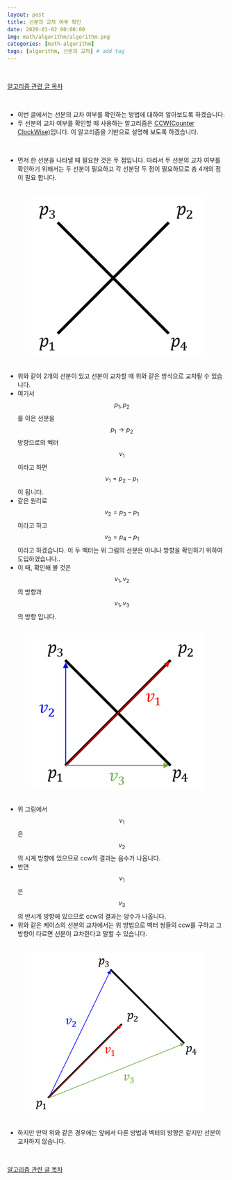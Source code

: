 ```yaml
---
layout: post
title: 선분의 교차 여부 확인
date: 2020-01-02 00:00:00
img: math/algorithm/algorithm.png
categories: [math-algorithm] 
tags: [algorithm, 선분의 교차] # add tag
---
```


<br>

[알고리즘 관련 글 목차](https://gaussian37.github.io/math-algorithm-table/)

<br>

- 이번 글에서는 선분의 교차 여부를 확인하는 방법에 대하여 알아보도록 하겠습니다.
- 두 선분의 교차 여부를 확인할 때 사용하는 알고리즘은 [CCW(Counter ClockWise)](https://gaussian37.github.io/math-algorithm-ccw/)입니다. 이 알고리즘을 기반으로 설명해 보도록 하겠습니다.

<br>

- 먼저 한 선분을 나타낼 때 필요한 것은 두 점입니다. 따라서 두 선분의 교차 여부를 확인하기 위해서는 두 선분이 필요하고 각 선분당 두 점이 필요하므로 총 4개의 점이 필요 합니다.

<br>
<center><img src="../assets/img/math/algorithm/line_intersection/0.png" alt="Drawing" style="width: 400px;"/></center>
<br>

- 위와 같이 2개의 선분이 있고 선분이 교차할 때 위와 같은 방식으로 교차될 수 있습니다.
- 여기서 $$ p_{1} , p_{2} $$를 이은 선분을 $$ p_{1} \to p_{2} $$ 방향으로의 벡터 $$ v_{1} $$ 이라고 하면 $$ v_{1} = p_{2} - p_{1} $$이 됩니다.
- 같은 원리로 $$ v_{2} = p_{3} - p_{1} $$ 이라고 하고 $$ v_{3} = p_{4} - p_{1} $$ 이라고 하겠습니다. 이 두 벡터는 위 그림의 선분은 아니나 방향을 확인하기 위하여 도입하였습니다..
- 이 때, 확인해 볼 것은 $$ v_{1}, v_{2} $$의 방향과 $$ v_{1}, v_{3} $$의 방향 입니다.

<br>
<center><img src="../assets/img/math/algorithm/line_intersection/1.png" alt="Drawing" style="width: 400px;"/></center>
<br>

- 위 그림에서 $$ v_{1} $$은 $$ v_{2} $$의 시계 방향에 있으므로 ccw의 결과는 음수가 나옵니다.
- 반면 $$ v_{1} $$은 $$ v_{3} $$의 반시계 방향에 있으므로 ccw의 결과는 양수가 나옵니다.
- 위와 같은 케이스의 선분의 교차에서는 위 방법으로 벡터 쌍들의 ccw를 구하고 그 방향이 다르면 선분이 교차한다고 말할 수 있습니다.

<br>
<center><img src="../assets/img/math/algorithm/line_intersection/2.png" alt="Drawing" style="width: 400px;"/></center>
<br>


- 하지만 만약 위와 같은 경우에는 앞에서 다룬 방법과 벡터의 방향은 같지만 선분이 교차하지 않습니다.






<br>

[알고리즘 관련 글 목차](https://gaussian37.github.io/math-algorithm-table/)

<br>
